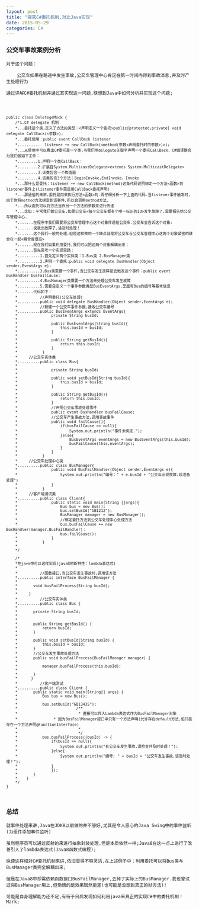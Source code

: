 ```yaml
---
layout: post
title: "探究C#委托机制,对比Java实现"
date: 2015-05-29
categories: C#
---
```

<h3 id="philosophy">公交车事故案例分析</h3>

	对于这个问题：
	
		公交车如果在路途中发生事故,公交车管理中心肯定在第一时间内得到事故消息,并及时产生处理行为

	通过详解C#委托机制并通过其实现这一问题,联想到Java中如何分析并实现这个问题;

<code>

	public class DeletegeMock {		
		/*1.C# delegate 机制
	 	*...委托是个类,定义了方法的类型：<声明定义一个委托>public[protected,private] void delegate CallBack(<参数>);
	 	*...委托使用：public event CallBack listener
	 	*..........	 listener += new CallBack(<method(参数<声明委托时的参数>)>);
	 	*...从使用中可以看出C#委托是一个类,当我们用delegate关键字声明一个委托CallBack，C#编译器会为我们做如下工作：
	 	*.........1.声明一个类CallBack：
	 	*.........2.扩展自System.MulticastDelegate<extends System.MulticastDelegate>
	 	*.........3.该类包含一个构造器
	 	*.........4.该类包含3个方法：BeginInvoke,EndInvoke，Invoke
		*...那什么是委托：listener += new CallBack(method)这条代码说明绑定一个方法<函数>到listener事件上(listener事件需是用CallBack委托声明)
	 	*...那通俗的来讲,委托是用来执行方法<函数>的.再仔细分析一下上面的代码.当listener事件触发时,由于你将method方法绑定到该事件,所以会调用method方法,
	 	*...所以委托可以将方法当作另一个方法的参数来进行传递
	 	*...比如：平常我们做公交车,如果公交车<每个公交车都有个唯一标识的ID>发生故障了,需要报告给公交车管理中心.
	 	*.......在程序中我们需要将公交车管理中心这个对象传递给公交车.公交车会告诉这个对象:
	 	*.......说我出故障了,请及时处理！
	 	*.......这个我们一般的处理,但是这样做的一个缺点就是将公交车与公交车管理中心这两个对象紧密的联合在一起<耦合度很高>
	 	*.......现在我们如果利用委托,我们可以把这两个对象解耦出来：
	 	*.......首先思考一个实现思路：
	 	*..........1.首先定义两个实体类：1.Bus类 2.BusManager类
	 	*..........2.声明一个委托:public void delegate BusHandler(Object sender,EventArgs e);
	 	*..........3.Bus类需要一个事件,当公交车发生故障是会触发这个事件：public event BusHandler busFailCause;
	 	*..........4.BusManager类需要一个方法来处理公交车发生故障
	 	*..........5.需要自定义一个事件参数类型BusEventArgs,里面有Bus的编号等基本信息
	 	*.......代码如下：
		*          //声明委托(公交车处理)
	 	*..........public void delegate BusHandler(Object sender,EventArgs e);
	 	*          //新建一个公交车事件参数,接收公交车编号
		*..........public BusEventArgs extends EventArgs{
	 	*				private String busId;
	 	*				
	 	*				public BusEventArgs(String busId){
	 	*					this.busId = busId;
	 	*				}
	 	*
	 	*				public String getBusId(){
	 	*					return this.busId;
	 	*				}
	 	*			}
	 	*	  //公交车实体类
	 	*..........public class Bus{
	 	*				
	 	*				private String busId;
	 	*				
	 	*				public void setBusId(String busId){
	 	*					this.busId = busId;
	 	*				}	
	 	*				
	 	*				public String getBusId(){
		*					return this.busId;
	 	*				}
	 	*				//声明公交车事故处理事件
	 	*				public event BusHandler busFailCause;
	 	*				//公交车产生事故方法,调用事故事件
	 	*				public void failCause(){
	 	*					if(busFailCause == null){
	 	*						System.out.println("事件未绑定.");
	 	*					}else{
	 	*						BusEventArgs eventArgs = new BusEventArgs(this.busId);
	 	*						busFailCause(this,eventArgs);
	 	*					}
	 	*				}
	 	*			}
	 	* 	  //公交车处理中心类
	 	*..........public class BusManager{
	 	*				public void BusFailHandler(Object sender,EventArgs e){
	 	*					System.out.println("编号：" + e.busId + "公交车出现故障,现准备处理")
	 	*				}
	 	*			}
	 	*	  //客户端测试类
	 	*..........public class Client{
	 	*				public static void main(String []args){
	 	*					Bus bus = new Bus();
	 	*					bus.setBusId("GB1212");
	 	*					BusManager manager = new BusManager();
	 	*					//绑定委托方法到公交车处理中心处理方法
		*					bus.busFailCause += new BusHandler(manager.BusFailHandler)；
	 	*					bus.failCause();
	 	*				}
	 	*			}
	 	* 
		*/
		
		/*
	 	*在java中可以这样实现(java8的新特性：lambda表达式)
		*
		*          //函数接口,当公交车发生事故时,调用该方法
		*..........public interface BusFailManager {
	 	*
		*		void busFailProcess(String busId);
		*
		*	  }
		*          //公交车实体类
		*..........public class Bus {
		*
		*		private String busId;
		*
		*
		*		public String getBusId() {
		*			return busId;
		*		}
		*
		*		public void setBusId(String busId) {
		*			this.busId = busId;
		*		}
		*		//公交车发生事故处理方法
		*		public void busFailProcess(BusFailManager manager) {
		*			
		*			manager.busFailProcess(this.busId);
		*
		*		}
		*	   }
		*          //客户端测试
		*..........public class Client {
		*		public static void main(String[] args) {
		*			Bus bus = new Bus();
		*
		*			bus.setBusId("GB13435");
		*                          /**
		*                           * 直接可以传入Lambda表达式作为BusFailManager对象 
		*   			 * 因为BusFailManager接口中只有一个方法声明(允许存在default方法,但只能存在一个方法声明@FunctionInterface)
		*                           * 
		*                           */
		*			bus.busFailProcess((busId) -> {
		*				if(busId == null){
		*					System.out.println("有公交车发生事故,请检查并及时处理！");
		*				}else{
		*					System.out.println("编号: " + busId + "公交车发生事故,请及时处理！");
		*				}
		*	    		});
		*	   	}
		*	 }		
	 	*/
	}
</code>

<!--more-->

<h3 id="philosophy">总结</h3>

	就事件处理来讲,Java在JDK8以前做的并不够好,尤其是令人恶心的Java Swing中的事件监听(为组件添加事件监听)
	
	虽然程序员可以通过反射的来进行抽象封装处理,但是本质依然一样;Java8在这一点上进行了改善引入了lambda表达式(Java8函数式编程);

	纵使这样相对C#委托机制来讲,依旧显得不够灵活.在上述例子中：利用委托可以将Bus类与BusManager类完全解耦出来;
	
	但是在Java8中却需依赖函数接口BusFailManager,去掉了实际上的BusManager.我也曾试过将BusManager用上,但惭愧的是效果既然更差(也可能是没想到真正的好方法)!
  
	可能是自身理解能力还不足,有待于日后发现如何利用java来真正的实现C#中的委托机制！Mark;
